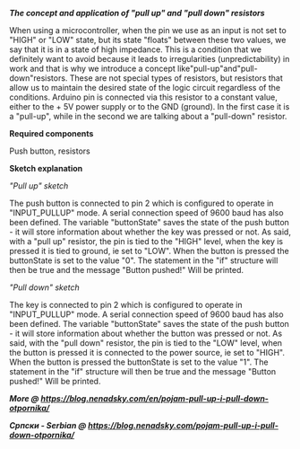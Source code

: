 

***The concept and application of "pull up" and "pull down" resistors***

When using a microcontroller, when the pin we use as an input is not set to "HIGH" or "LOW" state, but its state "floats" between these two values, we say that it is in a state of high impedance. This is a condition that we definitely want to avoid because it leads to irregularities (unpredictability) in work and that is why we introduce a concept like"pull-up"and"pull-down"resistors. These are not special types of resistors, but resistors that allow us to maintain the desired state of the logic circuit regardless of the conditions. Arduino pin is connected via this resistor to a constant value, either to the + 5V power supply or to the GND (ground). In the first case it is a "pull-up", while in the second we are talking about a "pull-down" resistor.

**Required components**

Push button, resistors

**Sketch explanation**

*"Pull up" sketch*

The push button is connected to pin 2 which is configured to operate in "INPUT_PULLUP" mode. A serial connection speed of 9600 baud has also been defined. The variable "buttonState" saves the state of the push button - it will store information about whether the key was pressed or not. As said, with a "pull up" resistor, the pin is tied to the "HIGH" level, when the key is pressed it is tied to ground, ie set to "LOW". When the button is pressed the buttonState is set to the value "0". The statement in the "if" structure will then be true and the message "Button pushed!" Will be printed.

*"Pull down" sketch*

The key is connected to pin 2 which is configured to operate in "INPUT_PULLUP" mode. A serial connection speed of 9600 baud has also been defined. The variable "buttonState" saves the state of the push button - it will store information about whether the button was pressed or not. As said, with the "pull down" resistor, the pin is tied to the "LOW" level, when the button is pressed it is connected to the power source, ie set to "HIGH". When the button is pressed the buttonState is set to the value "1". The statement in the "if" structure will then be true and the message "Button pushed!" Will be printed.

***More @ https://blog.nenadsky.com/en/pojam-pull-up-i-pull-down-otpornika/***

***Српски - Serbian @ https://blog.nenadsky.com/pojam-pull-up-i-pull-down-otpornika/***
